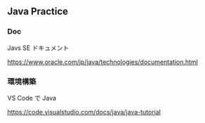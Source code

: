 ## Java Practice

### Doc
Javs SE ドキュメント

https://www.oracle.com/jp/java/technologies/documentation.html

### 環境構築
VS Code で Java

https://code.visualstudio.com/docs/java/java-tutorial
